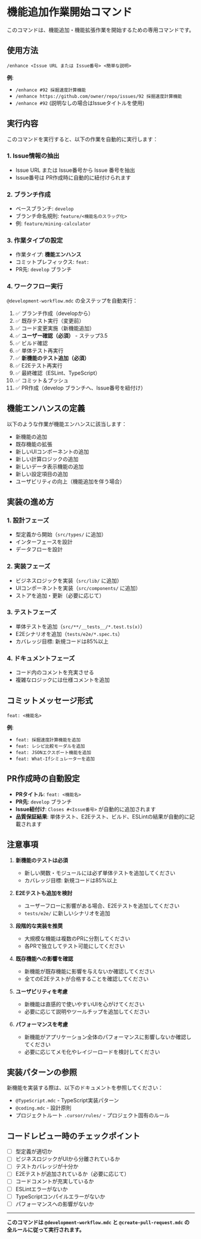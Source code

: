 # 機能追加作業開始コマンド

このコマンドは、機能追加・機能拡張作業を開始するための専用コマンドです。

## 使用方法

```
/enhance <Issue URL または Issue番号> <簡単な説明>
```

**例**:
- `/enhance #92 採掘速度計算機能`
- `/enhance https://github.com/owner/repo/issues/92 採掘速度計算機能`
- `/enhance #92` (説明なしの場合はIssueタイトルを使用)

## 実行内容

このコマンドを実行すると、以下の作業を自動的に実行します：

### 1. Issue情報の抽出
- Issue URL または Issue番号から Issue 番号を抽出
- Issue番号は PR作成時に自動的に紐付けられます

### 2. ブランチ作成
- ベースブランチ: `develop`
- ブランチ命名規則: `feature/<機能名のスラッグ化>`
- 例: `feature/mining-calculator`

### 3. 作業タイプの設定
- 作業タイプ: **機能エンハンス**
- コミットプレフィックス: `feat:`
- PR先: `develop` ブランチ

### 4. ワークフロー実行
`@development-workflow.mdc` の全ステップを自動実行：
1. ✅ ブランチ作成（developから）
2. ✅ 既存テスト実行（変更前）
3. ✅ コード変更実施（新機能追加）
4. ✅ **ユーザー確認（必須）** - ステップ3.5
5. ✅ ビルド確認
6. ✅ 単体テスト再実行
7. ✅ **新機能のテスト追加（必須）**
8. ✅ E2Eテスト再実行
9. ✅ 最終確認（ESLint、TypeScript）
10. ✅ コミット＆プッシュ
11. ✅ PR作成（develop ブランチへ、Issue番号を紐付け）

## 機能エンハンスの定義

以下のような作業が機能エンハンスに該当します：
- 新機能の追加
- 既存機能の拡張
- 新しいUIコンポーネントの追加
- 新しい計算ロジックの追加
- 新しいデータ表示機能の追加
- 新しい設定項目の追加
- ユーザビリティの向上（機能追加を伴う場合）

## 実装の進め方

### 1. 設計フェーズ
- 型定義から開始（`src/types/` に追加）
- インターフェースを設計
- データフローを設計

### 2. 実装フェーズ
- ビジネスロジックを実装（`src/lib/` に追加）
- UIコンポーネントを実装（`src/components/` に追加）
- ストアを追加・更新（必要に応じて）

### 3. テストフェーズ
- 単体テストを追加（`src/**/__tests__/*.test.ts(x)`）
- E2Eシナリオを追加（`tests/e2e/*.spec.ts`）
- カバレッジ目標: 新規コードは85%以上

### 4. ドキュメントフェーズ
- コード内のコメントを充実させる
- 複雑なロジックには仕様コメントを追加

## コミットメッセージ形式

```
feat: <機能名>
```

**例**:
- `feat: 採掘速度計算機能を追加`
- `feat: レシピ比較モーダルを追加`
- `feat: JSONエクスポート機能を追加`
- `feat: What-Ifシミュレーターを追加`

## PR作成時の自動設定

- **PRタイトル**: `feat: <機能名>`
- **PR先**: `develop` ブランチ
- **Issue紐付け**: `Closes #<Issue番号>` が自動的に追加されます
- **品質保証結果**: 単体テスト、E2Eテスト、ビルド、ESLintの結果が自動的に記載されます

## 注意事項

1. **新機能のテストは必須**
   - 新しい関数・モジュールには必ず単体テストを追加してください
   - カバレッジ目標: 新規コードは85%以上

2. **E2Eテストも追加を検討**
   - ユーザーフローに影響がある場合、E2Eテストを追加してください
   - `tests/e2e/` に新しいシナリオを追加

3. **段階的な実装を推奨**
   - 大規模な機能は複数のPRに分割してください
   - 各PRで独立してテスト可能にしてください

4. **既存機能への影響を確認**
   - 新機能が既存機能に影響を与えないか確認してください
   - 全てのE2Eテストが合格することを確認してください

5. **ユーザビリティを考慮**
   - 新機能は直感的で使いやすいUIを心がけてください
   - 必要に応じて説明やツールチップを追加してください

6. **パフォーマンスを考慮**
   - 新機能がアプリケーション全体のパフォーマンスに影響しないか確認してください
   - 必要に応じてメモ化やレイジーロードを検討してください

## 実装パターンの参照

新機能を実装する際は、以下のドキュメントを参照してください：
- `@TypeScript.mdc` - TypeScript実装パターン
- `@coding.mdc` - 設計原則
- プロジェクトルート `.cursor/rules/` - プロジェクト固有のルール

## コードレビュー時のチェックポイント

- [ ] 型定義が適切か
- [ ] ビジネスロジックがUIから分離されているか
- [ ] テストカバレッジが十分か
- [ ] E2Eテストが追加されているか（必要に応じて）
- [ ] コードコメントが充実しているか
- [ ] ESLintエラーがないか
- [ ] TypeScriptコンパイルエラーがないか
- [ ] パフォーマンスへの影響がないか

---

**このコマンドは `@development-workflow.mdc` と `@create-pull-request.mdc` の全ルールに従って実行されます。**

